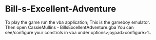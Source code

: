 # Bill-s-Excellent-Adventure

To play the game run the vba application; This is the gameboy emulator. 
Then open CassieMullins - BillsExcellentAdventure.gba
You can see/configure your constrols in vba under options>joypad>configure>1..